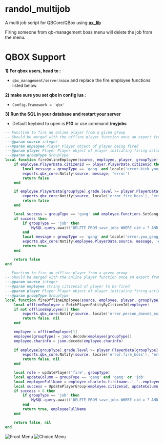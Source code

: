 # randol_multijob

A multi job script for QBCore/QBox using [**ox_lib**](https://github.com/overextended/ox_lib/releases/tag/v3.1.4)


Firing someone from qb-management boss menu will delete the job from the menu.

# QBOX Support

**1) For qbox users, head to :**

- ``qbx_management/server/main`` and replace the fire employee functions listed below.

**2) make sure you set qbx in config lua :**

- ``Config.Framework = 'qbx'``

**3) Run the SQL in your database and restart your server**

- Default keybind to open is **F10** or use command **/myjobs**

```lua
-- Function to fire an online player from a given group
-- Should be merged with the offline player function once an export from the core is available
---@param source integer
---@param employee Player Player object of player being fired
---@param player Player Player object of player initiating firing action
---@param groupType GroupType
local function fireOnlineEmployee(source, employee, player, groupType)
    if employee.PlayerData.citizenid == player.PlayerData.citizenid then
        local message = groupType == 'gang' and locale('error.kick_yourself') or locale('error.fire_yourself')
        exports.qbx_core:Notify(source, message, 'error')
        return false
    end

    if employee.PlayerData[groupType].grade.level >= player.PlayerData[groupType].grade.level then
        exports.qbx_core:Notify(source, locale('error.fire_boss'), 'error')
        return false
    end

    local success = groupType == 'gang' and employee.Functions.SetGang('none', 0) or employee.Functions.SetJob('unemployed', 0)
    if success then
        if groupType == 'job' then
            MySQL.query.await('DELETE FROM save_jobs WHERE cid = ? AND job = ?', {employee.PlayerData.citizenid, employee.PlayerData[groupType].name})
        end
        local message = groupType == 'gang' and locale('error.you_gang_fired') or locale('error.you_job_fired')
        exports.qbx_core:Notify(employee.PlayerData.source, message, 'error')
        return true
    end

    return false
end

-- Function to fire an offline player from a given group
-- Should be merged with the online player function once an export from the core is available
---@param source integer
---@param employee string citizenid of player to be fired
---@param player Player Player object of player initiating firing action
---@param groupType GroupType
local function fireOfflineEmployee(source, employee, player, groupType)
    local offlineEmployee = FetchPlayerEntityByCitizenId(employee)
    if not offlineEmployee[1] then
        exports.qbx_core:Notify(source, locale('error.person_doesnt_exist'), 'error')
        return false, nil
    end

    employee = offlineEmployee[1]
    employee[groupType] = json.decode(employee[groupType])
    employee.charinfo = json.decode(employee.charinfo)
    
    if employee[groupType].grade.level >= player.PlayerData[groupType].grade.level then
        exports.qbx_core:Notify(source, locale('error.fire_boss'), 'error')
        return false, nil
    end

    local role = updatePlayer('fire', groupType)
    local updateColumn = groupType == 'gang' and 'gang' or 'job'
    local employeeFullName = employee.charinfo.firstname..' '..employee.charinfo.lastname
    local success = UpdatePlayerGroup(employee.citizenid, updateColumn, role)
    if success > 0 then
        if groupType == 'job' then
            MySQL.query.await('DELETE FROM save_jobs WHERE cid = ? AND job = ?', {employee.citizenid, employee[groupType].name})
        end
        return true, employeeFullName
    end

    return false, nil
end
```

![Front Menu](https://i.imgur.com/GuCXPhK.png)
![Choice Menu](https://i.imgur.com/bcIgTp3.png)
